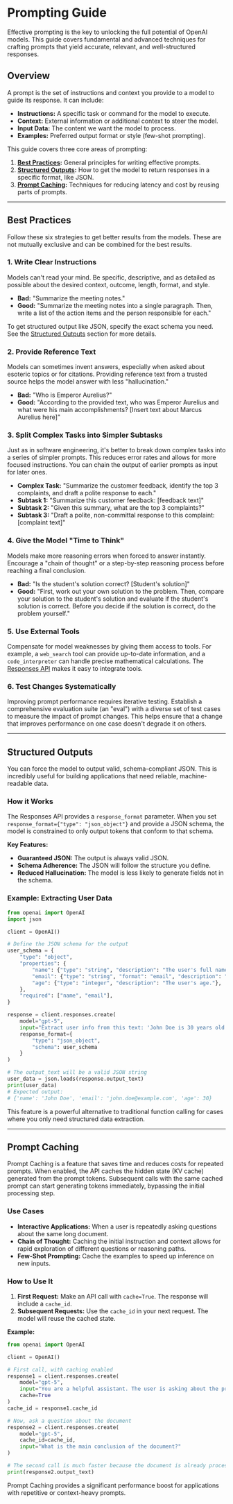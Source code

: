 # Prompting Guide

Effective prompting is the key to unlocking the full potential of OpenAI models. This guide covers fundamental and advanced techniques for crafting prompts that yield accurate, relevant, and well-structured responses.

## Overview

A prompt is the set of instructions and context you provide to a model to guide its response. It can include:

- **Instructions:** A specific task or command for the model to execute.
- **Context:** External information or additional context to steer the model.
- **Input Data:** The content we want the model to process.
- **Examples:** Preferred output format or style (few-shot prompting).

This guide covers three core areas of prompting:

1.  **[Best Practices](#best-practices):** General principles for writing effective prompts.
2.  **[Structured Outputs](#structured-outputs):** How to get the model to return responses in a specific format, like JSON.
3.  **[Prompt Caching](#prompt-caching):** Techniques for reducing latency and cost by reusing parts of prompts.

---

## Best Practices

Follow these six strategies to get better results from the models. These are not mutually exclusive and can be combined for the best results.

### 1. Write Clear Instructions

Models can't read your mind. Be specific, descriptive, and as detailed as possible about the desired context, outcome, length, format, and style.

- **Bad:** "Summarize the meeting notes."
- **Good:** "Summarize the meeting notes into a single paragraph. Then, write a list of the action items and the person responsible for each."

To get structured output like JSON, specify the exact schema you need. See the [Structured Outputs](#structured-outputs) section for more details.

### 2. Provide Reference Text

Models can sometimes invent answers, especially when asked about esoteric topics or for citations. Providing reference text from a trusted source helps the model answer with less "hallucination."

- **Bad:** "Who is Emperor Aurelius?"
- **Good:** "According to the provided text, who was Emperor Aurelius and what were his main accomplishments? [Insert text about Marcus Aurelius here]"

### 3. Split Complex Tasks into Simpler Subtasks

Just as in software engineering, it's better to break down complex tasks into a series of simpler prompts. This reduces error rates and allows for more focused instructions. You can chain the output of earlier prompts as input for later ones.

- **Complex Task:** "Summarize the customer feedback, identify the top 3 complaints, and draft a polite response to each."
- **Subtask 1:** "Summarize this customer feedback: [feedback text]"
- **Subtask 2:** "Given this summary, what are the top 3 complaints?"
- **Subtask 3:** "Draft a polite, non-committal response to this complaint: [complaint text]"

### 4. Give the Model "Time to Think"

Models make more reasoning errors when forced to answer instantly. Encourage a "chain of thought" or a step-by-step reasoning process before reaching a final conclusion.

- **Bad:** "Is the student's solution correct? [Student's solution]"
- **Good:** "First, work out your own solution to the problem. Then, compare your solution to the student's solution and evaluate if the student's solution is correct. Before you decide if the solution is correct, do the problem yourself."

### 5. Use External Tools

Compensate for model weaknesses by giving them access to tools. For example, a `web_search` tool can provide up-to-date information, and a `code_interpreter` can handle precise mathematical calculations. The [Responses API](/docs/api-reference/responses) makes it easy to integrate tools.

### 6. Test Changes Systematically

Improving prompt performance requires iterative testing. Establish a comprehensive evaluation suite (an "eval") with a diverse set of test cases to measure the impact of prompt changes. This helps ensure that a change that improves performance on one case doesn't degrade it on others.

---

## Structured Outputs

You can force the model to output valid, schema-compliant JSON. This is incredibly useful for building applications that need reliable, machine-readable data.

### How it Works

The Responses API provides a `response_format` parameter. When you set `response_format={"type": "json_object"}` and provide a JSON schema, the model is constrained to only output tokens that conform to that schema.

**Key Features:**

- **Guaranteed JSON:** The output is always valid JSON.
- **Schema Adherence:** The JSON will follow the structure you define.
- **Reduced Hallucination:** The model is less likely to generate fields not in the schema.

### Example: Extracting User Data

```python
from openai import OpenAI
import json

client = OpenAI()

# Define the JSON schema for the output
user_schema = {
    "type": "object",
    "properties": {
        "name": {"type": "string", "description": "The user's full name."},
        "email": {"type": "string", "format": "email", "description": "The user's email address."},
        "age": {"type": "integer", "description": "The user's age."},
    },
    "required": ["name", "email"],
}

response = client.responses.create(
    model="gpt-5",
    input="Extract user info from this text: 'John Doe is 30 years old and his email is john.doe@example.com'",
    response_format={
        "type": "json_object",
        "schema": user_schema
    }
)

# The output_text will be a valid JSON string
user_data = json.loads(response.output_text)
print(user_data)
# Expected output:
# {'name': 'John Doe', 'email': 'john.doe@example.com', 'age': 30}
```

This feature is a powerful alternative to traditional function calling for cases where you only need structured data extraction.

---

## Prompt Caching

Prompt Caching is a feature that saves time and reduces costs for repeated prompts. When enabled, the API caches the hidden state (KV cache) generated from the prompt tokens. Subsequent calls with the same cached prompt can start generating tokens immediately, bypassing the initial processing step.

### Use Cases

- **Interactive Applications:** When a user is repeatedly asking questions about the same long document.
- **Chain of Thought:** Caching the initial instruction and context allows for rapid exploration of different questions or reasoning paths.
- **Few-Shot Prompting:** Cache the examples to speed up inference on new inputs.

### How to Use It

1.  **First Request:** Make an API call with `cache=True`. The response will include a `cache_id`.
2.  **Subsequent Requests:** Use the `cache_id` in your next request. The model will reuse the cached state.

**Example:**

```python
from openai import OpenAI

client = OpenAI()

# First call, with caching enabled
response1 = client.responses.create(
    model="gpt-5",
    input="You are a helpful assistant. The user is asking about the provided document. [Insert very long document here]",
    cache=True
)
cache_id = response1.cache_id

# Now, ask a question about the document
response2 = client.responses.create(
    model="gpt-5",
    cache_id=cache_id,
    input="What is the main conclusion of the document?"
)

# The second call is much faster because the document is already processed.
print(response2.output_text)
```

Prompt Caching provides a significant performance boost for applications with repetitive or context-heavy prompts.
